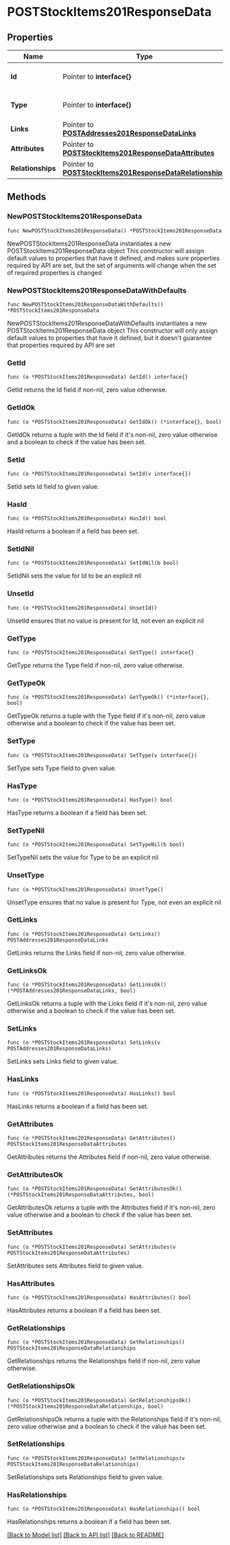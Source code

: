 # POSTStockItems201ResponseData

## Properties

Name | Type | Description | Notes
------------ | ------------- | ------------- | -------------
**Id** | Pointer to **interface{}** | The resource&#39;s id | [optional] 
**Type** | Pointer to **interface{}** | The resource&#39;s type | [optional] 
**Links** | Pointer to [**POSTAddresses201ResponseDataLinks**](POSTAddresses201ResponseDataLinks.md) |  | [optional] 
**Attributes** | Pointer to [**POSTStockItems201ResponseDataAttributes**](POSTStockItems201ResponseDataAttributes.md) |  | [optional] 
**Relationships** | Pointer to [**POSTStockItems201ResponseDataRelationships**](POSTStockItems201ResponseDataRelationships.md) |  | [optional] 

## Methods

### NewPOSTStockItems201ResponseData

`func NewPOSTStockItems201ResponseData() *POSTStockItems201ResponseData`

NewPOSTStockItems201ResponseData instantiates a new POSTStockItems201ResponseData object
This constructor will assign default values to properties that have it defined,
and makes sure properties required by API are set, but the set of arguments
will change when the set of required properties is changed

### NewPOSTStockItems201ResponseDataWithDefaults

`func NewPOSTStockItems201ResponseDataWithDefaults() *POSTStockItems201ResponseData`

NewPOSTStockItems201ResponseDataWithDefaults instantiates a new POSTStockItems201ResponseData object
This constructor will only assign default values to properties that have it defined,
but it doesn't guarantee that properties required by API are set

### GetId

`func (o *POSTStockItems201ResponseData) GetId() interface{}`

GetId returns the Id field if non-nil, zero value otherwise.

### GetIdOk

`func (o *POSTStockItems201ResponseData) GetIdOk() (*interface{}, bool)`

GetIdOk returns a tuple with the Id field if it's non-nil, zero value otherwise
and a boolean to check if the value has been set.

### SetId

`func (o *POSTStockItems201ResponseData) SetId(v interface{})`

SetId sets Id field to given value.

### HasId

`func (o *POSTStockItems201ResponseData) HasId() bool`

HasId returns a boolean if a field has been set.

### SetIdNil

`func (o *POSTStockItems201ResponseData) SetIdNil(b bool)`

 SetIdNil sets the value for Id to be an explicit nil

### UnsetId
`func (o *POSTStockItems201ResponseData) UnsetId()`

UnsetId ensures that no value is present for Id, not even an explicit nil
### GetType

`func (o *POSTStockItems201ResponseData) GetType() interface{}`

GetType returns the Type field if non-nil, zero value otherwise.

### GetTypeOk

`func (o *POSTStockItems201ResponseData) GetTypeOk() (*interface{}, bool)`

GetTypeOk returns a tuple with the Type field if it's non-nil, zero value otherwise
and a boolean to check if the value has been set.

### SetType

`func (o *POSTStockItems201ResponseData) SetType(v interface{})`

SetType sets Type field to given value.

### HasType

`func (o *POSTStockItems201ResponseData) HasType() bool`

HasType returns a boolean if a field has been set.

### SetTypeNil

`func (o *POSTStockItems201ResponseData) SetTypeNil(b bool)`

 SetTypeNil sets the value for Type to be an explicit nil

### UnsetType
`func (o *POSTStockItems201ResponseData) UnsetType()`

UnsetType ensures that no value is present for Type, not even an explicit nil
### GetLinks

`func (o *POSTStockItems201ResponseData) GetLinks() POSTAddresses201ResponseDataLinks`

GetLinks returns the Links field if non-nil, zero value otherwise.

### GetLinksOk

`func (o *POSTStockItems201ResponseData) GetLinksOk() (*POSTAddresses201ResponseDataLinks, bool)`

GetLinksOk returns a tuple with the Links field if it's non-nil, zero value otherwise
and a boolean to check if the value has been set.

### SetLinks

`func (o *POSTStockItems201ResponseData) SetLinks(v POSTAddresses201ResponseDataLinks)`

SetLinks sets Links field to given value.

### HasLinks

`func (o *POSTStockItems201ResponseData) HasLinks() bool`

HasLinks returns a boolean if a field has been set.

### GetAttributes

`func (o *POSTStockItems201ResponseData) GetAttributes() POSTStockItems201ResponseDataAttributes`

GetAttributes returns the Attributes field if non-nil, zero value otherwise.

### GetAttributesOk

`func (o *POSTStockItems201ResponseData) GetAttributesOk() (*POSTStockItems201ResponseDataAttributes, bool)`

GetAttributesOk returns a tuple with the Attributes field if it's non-nil, zero value otherwise
and a boolean to check if the value has been set.

### SetAttributes

`func (o *POSTStockItems201ResponseData) SetAttributes(v POSTStockItems201ResponseDataAttributes)`

SetAttributes sets Attributes field to given value.

### HasAttributes

`func (o *POSTStockItems201ResponseData) HasAttributes() bool`

HasAttributes returns a boolean if a field has been set.

### GetRelationships

`func (o *POSTStockItems201ResponseData) GetRelationships() POSTStockItems201ResponseDataRelationships`

GetRelationships returns the Relationships field if non-nil, zero value otherwise.

### GetRelationshipsOk

`func (o *POSTStockItems201ResponseData) GetRelationshipsOk() (*POSTStockItems201ResponseDataRelationships, bool)`

GetRelationshipsOk returns a tuple with the Relationships field if it's non-nil, zero value otherwise
and a boolean to check if the value has been set.

### SetRelationships

`func (o *POSTStockItems201ResponseData) SetRelationships(v POSTStockItems201ResponseDataRelationships)`

SetRelationships sets Relationships field to given value.

### HasRelationships

`func (o *POSTStockItems201ResponseData) HasRelationships() bool`

HasRelationships returns a boolean if a field has been set.


[[Back to Model list]](../README.md#documentation-for-models) [[Back to API list]](../README.md#documentation-for-api-endpoints) [[Back to README]](../README.md)


